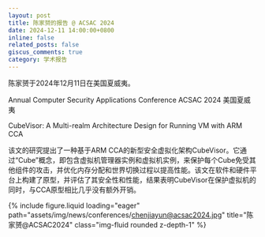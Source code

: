 ```yaml
---
layout: post
title: 陈家赟的报告 @ ACSAC 2024
date: 2024-12-11 14:00:00+0800
inline: false
related_posts: false
giscus_comments: true
category: 学术报告
---
```


陈家赟于2024年12月11日在美国夏威夷。

Annual Computer Security Applications Conference
ACSAC 2024
美国夏威夷

CubeVisor: A Multi-realm Architecture Design for Running VM with ARM CCA

该文的研究提出了一种基于ARM CCA的新型安全虚拟化架构CubeVisor。它通过“Cube”概念，即包含虚拟机管理器实例和虚拟机实例，来保护每个Cube免受其他组件的攻击，并优化内存分配和世界切换过程以提高性能。该文在软件和硬件平台上构建了原型，并评估了其安全性和性能，结果表明CubeVisor在保护虚拟机的同时，与CCA原型相比几乎没有额外开销。

{% include figure.liquid loading="eager" path="assets/img/news/conferences/chenjiayun@acsac2024.jpg" title="陈家赟@ACSAC2024" class="img-fluid rounded z-depth-1" %}
